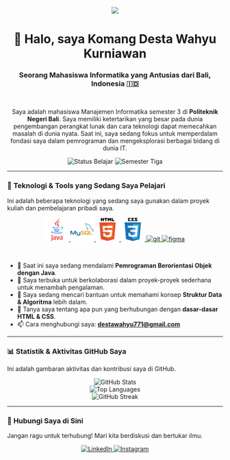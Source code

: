 <p align="center">
  <img src="https://github.com/dstwhyuu/Web-2C/blob/f0a2a625abad08121e17774214ca13ad02ba0d2c/banner%20github.png">
  </p>

<h1 align="center">👋 Halo, saya Komang Desta Wahyu Kurniawan</h1>
<h3 align="center">Seorang Mahasiswa Informatika yang Antusias dari Bali, Indonesia 🇮🇩</h3>

<br>

<p align="center">
  Saya adalah mahasiswa Manajemen Informatika semester 3 di <strong>Politeknik Negeri Bali</strong>. Saya memiliki ketertarikan yang besar pada dunia pengembangan perangkat lunak dan cara teknologi dapat memecahkan masalah di dunia nyata. Saat ini, saya sedang fokus untuk memperdalam fondasi saya dalam pemrograman dan mengeksplorasi berbagai bidang di dunia IT.
</p>

<p align="center">
  <img src="https://img.shields.io/badge/Status-Aktif%20Belajar-brightgreen?style=for-the-badge" alt="Status Belajar">
  <img src="https://img.shields.io/badge/Semester-Tiga-blue?style=for-the-badge" alt="Semester Tiga">
</p>

---

### 🚀 **Teknologi & Tools yang Sedang Saya Pelajari**

Ini adalah beberapa teknologi yang sedang saya gunakan dalam proyek kuliah dan pembelajaran pribadi saya.

<p align="center">
  <a href="https://www.java.com" target="_blank" rel="noreferrer"> 
    <img src="https://raw.githubusercontent.com/devicons/devicon/master/icons/java/java-original-wordmark.svg" alt="java" width="55" height="55"/> 
  </a>
  <a href="https://www.mysql.com/" target="_blank" rel="noreferrer"> 
    <img src="https://raw.githubusercontent.com/devicons/devicon/master/icons/mysql/mysql-original-wordmark.svg" alt="mysql" width="55" height="55"/> 
  </a>
  <a href="https://developer.mozilla.org/en-US/docs/Web/HTML" target="_blank" rel="noreferrer">
    <img src="https://raw.githubusercontent.com/devicons/devicon/master/icons/html5/html5-original-wordmark.svg" alt="html5" width="55" height="55"/>
  </a>
  <a href="https://developer.mozilla.org/en-US/docs/Web/CSS" target="_blank" rel="noreferrer">
    <img src="https://raw.githubusercontent.com/devicons/devicon/master/icons/css3/css3-original-wordmark.svg" alt="css3" width="55" height="55"/>
  </a>
  <a href="https://git-scm.com/" target="_blank" rel="noreferrer">
    <img src="https://www.vectorlogo.zone/logos/git-scm/git-scm-icon.svg" alt="git" width="55" height="55"/>
  </a>
  <a href="https://www.figma.com/" target="_blank" rel="noreferrer"> 
    <img src="https://www.vectorlogo.zone/logos/figma/figma-icon.svg" alt="figma" width="55" height="55"/> 
  </a>
</p>

<br>

- 🌱 Saat ini saya sedang mendalami **Pemrograman Berorientasi Objek dengan Java**.
- 👯 Saya terbuka untuk berkolaborasi dalam proyek-proyek sederhana untuk menambah pengalaman.
- 🤔 Saya sedang mencari bantuan untuk memahami konsep **Struktur Data & Algoritma** lebih dalam.
- 💬 Tanya saya tentang apa pun yang berhubungan dengan **dasar-dasar HTML & CSS**.
- 📫 Cara menghubungi saya: **destawahyu771@gmail.com**

---

### 📊 **Statistik & Aktivitas GitHub Saya**

Ini adalah gambaran aktivitas dan kontribusi saya di GitHub.

<p align="center">
  <img src="https://github-readme-stats.vercel.app/api?username=dstwhyuu&show_icons=true&theme=tokyonight&hide_border=true&include_all_commits=true&count_private=true" alt="GitHub Stats" />
  <br/>
  <img src="https://github-readme-stats.vercel.app/api/top-langs/?username=dstwhyuu&layout=compact&theme=tokyonight&hide_border=true&langs_count=8" alt="Top Languages" />
  <br/>
  <img src="https://github-readme-streak-stats.herokuapp.com/?user=dstwhyuu&theme=tokyonight&hide_border=true" alt="GitHub Streak" />
</p>

---

### 🔗 **Hubungi Saya di Sini**

Jangan ragu untuk terhubung! Mari kita berdiskusi dan bertukar ilmu.

<p align="center">
  <a href="https://linkedin.com/in/[username-linkedin-kamu]">
    <img src="https://img.shields.io/badge/LinkedIn-0077B5?style=for-the-badge&logo=linkedin&logoColor=white" alt="LinkedIn"/>
  </a>
  <a href="https://instagram.com/dstwhyuu">
    <img src="https://img.shields.io/badge/Instagram-E4405F?style=for-the-badge&logo=instagram&logoColor=white" alt="Instagram"/>
  </a>
  </p>
